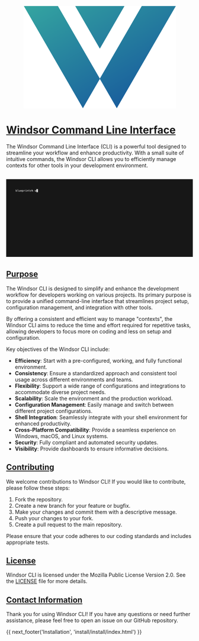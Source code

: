 <!-- Add this to reveal the draft watermark -->
<!-- <div class="draft-watermark"></div> -->
<div style="text-align: center;">
  <img src="img/windsor-logo.png" alt="Feature 2">
</div>


# [Windsor Command Line Interface](https://windsorcli.github.io)
The Windsor Command Line Interface (CLI) is a powerful tool designed to streamline your workflow and enhance productivity. With a small suite of intuitive commands, the Windsor CLI allows you to efficiently manage contexts for other tools in your development environment.

## ![bootstrap](./img/full-bootstrap.gif)

<!-- <div class="vertical-scrolling-images">
  <img src="img/icon.svg" alt="Feature 1">
  <img src="img/icon.svg" alt="Feature 2">
  <img src="img/icon.svg" alt="Feature 3">
</div> -->

## [Purpose](#purpose)

The Windsor CLI is designed to simplify and enhance the development workflow for developers working on various projects. Its primary purpose is to provide a unified command-line interface that streamlines project setup, configuration management, and integration with other tools. 

By offering a consistent and efficient way to manage "contexts", the Windsor CLI aims to reduce the time and effort required for repetitive tasks, allowing developers to focus more on coding and less on setup and configuration.

Key objectives of the Windsor CLI include:

- **Efficiency**: Start with a pre-configured, working, and fully functional environment.
- **Consistency**: Ensure a standardized approach and consistent tool usage across different environments and teams.
- **Flexibility**: Support a wide range of configurations and integrations to accommodate diverse project needs.
- **Scalability**: Scale the environment and the production workload.
- **Configuration Management**: Easily manage and switch between different project configurations.
- **Shell Integration**: Seamlessly integrate with your shell environment for enhanced productivity.
- **Cross-Platform Compatibility**: Provide a seamless experience on Windows, macOS, and Linux systems.
- **Security**: Fully compliant and automated security updates.
- **Visibility**: Provide dashboards to ensure informative decisions.

## [Contributing](#contributing)
We welcome contributions to Windsor CLI! If you would like to contribute, please follow these steps:

1. Fork the repository.
2. Create a new branch for your feature or bugfix.
3. Make your changes and commit them with a descriptive message.
4. Push your changes to your fork.
5. Create a pull request to the main repository.

Please ensure that your code adheres to our coding standards and includes appropriate tests.

## [License](#license)

Windsor CLI is licensed under the Mozilla Public License Version 2.0. See the [LICENSE](LICENSE) file for more details.


## [Contact Information](#contact-information)

Thank you for using Windsor CLI! If you have any questions or need further assistance, please feel free to open an issue on our GitHub repository.

<!-- Add buttons to load new files
<button id="quickStartButton">Quick Start</button>
<button id="demoButton">Local Cluster Demo</button>

<script>
  document.getElementById('quickStartButton').addEventListener('click', function() {
    window.location.href = 'tutorial/quick-start/index.html'; 
  });

  document.getElementById('demoButton').addEventListener('click', function() {
    window.location.href = 'tutorial/local-cluster-demo/index.html'; 
  });
</script> -->

<div>
{{ next_footer('Installation', 'install/install/index.html') }}
</div>

<script>
  document.getElementById('nextButton').addEventListener('click', function() {
    window.location.href = 'install/install/index.html'; 
  });
</script>
